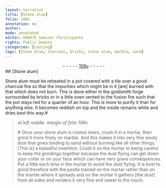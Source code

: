 ```yaml
---
layout: narrative
title: [Stone alum]
folio: 108v
annotation: no
author:
mode: annotated
editor: GR8975 Seminar Participants
rights: Public Domain
categories: [casting]
tags: [Stone alum, charcoal, bricks, stone alum, marble, sand]
---
```


 <div class="folio" align="center">- - - - - <a href="http://gallica.bnf.fr/ark:/12148/btv1b10500001g/f222.image" target="_blank">108v</a> - - - - - </div>  
## [Stone alum]

 
<span class="activity"></span><span class="material">Stone alum</span> must be reheated in a <span class="tool">pot</span> covered with a <span class="tool">tile</span> over a good <span class="material">charcoal</span> fire so that the impurities which might be in it [are] burned with that which does not burn. This is done either in the <span class="tool">goldsmith forge</span> surrounded by <span class="material">bricks</span> or in a little <span class="tool">oven</span> vented to the fusion fire such that the <span class="tool">pot</span> stays red for a quarter of an <span class="time">hour</span>. This is more to purify it than for anything else. It becomes <span class="color">reddish</span> on top and the inside remains <span class="color">white</span> and dries best this way.#
 
> *at left middle  margin of folio 108v*
> 
> <span class="activity"></span> # Once your <span class="material">stone alum</span> is cooled down, crush it in a <span class="tool">mortar</span>, then grind it more finely on <span class="tool"><span class="material">marble</span></span>. And this makes it into very fine wooly dust that gives binding to <span class="material">sand</span> without burning like all other things. [This is] a beautiful invention. Crush it on the <span class="tool">mortar</span> to being careful to keep the grindings together because the dust flying can get down your collar or on your face which can have very grave consequences. Put a little each time in the <span class="tool">mortar</span> to avoid the dust flying. It is best to grind therefore with the <span class="tool">pestle</span> trained on the <span class="tool">mortar</span> rather than on the <span class="tool"><span class="material">marble</span></span> where it spreads and on the <span class="tool">mortar</span> it gathers [the dust] from all sides and renders it very fine and sweet to the touch.
 